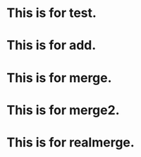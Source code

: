 # This is for test.
# This is for add.
# This is for merge. 
# This is for merge2.
# This is for realmerge.